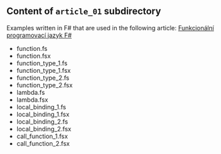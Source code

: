 ## Content of `article_01` subdirectory

Examples written in F# that are used in the following article:
[Funkcionální programovací jazyk F#](https://www.root.cz/clanky/funkcionalni-programovaci-jazyk-f/)

- function.fs
- function.fsx
- function_type_1.fs
- function_type_1.fsx
- function_type_2.fs
- function_type_2.fsx
- lambda.fs
- lambda.fsx
- local_binding_1.fs
- local_binding_1.fsx
- local_binding_2.fs
- local_binding_2.fsx
- call_function_1.fsx
- call_function_2.fsx
